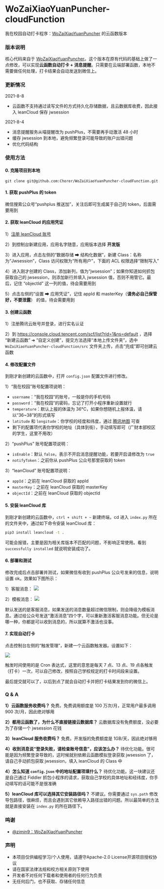 # WoZaiXiaoYuanPuncher-cloudFunction
我在校园自动打卡程序：[WoZaiXiaoYuanPuncher](https://github.com/zimin9/WoZaiXiaoYuanPuncher) 的云函数版本

### 版本说明

核心代码来自于 [WoZaiXiaoYuanPuncher](https://github.com/zimin9/WoZaiXiaoYuanPuncher)。这个版本在原有代码的基础上做了一点修改，可以实现**云函数自动打卡 + 消息提醒**。只需要在云端部署函数，本地不需要做任何处理，打卡结果会自动发送到微信上。

### 更新情况

2021-8-8

* 云函数不支持通过读写文件的方式持久化存储数据，且云数据库收费，因此接入 leanCloud 保存 jwsession

2021-8-4 

* 消息提醒服务从喵提醒改为 pushPlus，不需要再手动激活 48 小时
* 缓存 jwsession 到本地，避免频繁登录可能导致的账户出错问题
* 优化代码结构

### 使用方法

#### 0. 克隆项目到本地

```ba
git clone git@github.com:Chorer/WoZaiXiaoYuanPuncher-cloudFunction.git
```

#### 1. 获取 pushPlus 的 token

微信搜索公众号“pushplus 推送加”，关注后即可生成属于自己的 token，后面需要用到

#### 2. 获取 leanCloud 的应用凭证

1）[注册 leanCloud 账号](https://console.leancloud.cn/apps) 

2）到控制台新建应用，应用名字随意，应用版本选择 **开发版**

3）进入应用，点击左侧的“数据存储 ➡ 结构化数据”，新建 Class：名称为“Jwsession”，Class 访问权限为“所有用户”，下面的 ACL 权限选择“限制写入”

4）进入刚才创建的 Class，添加新列，值为“jwsession”；如果你知道如何抓包获取自己的 jwsession，则添加新行并填入 jwsession 值，否则不用管它。最后，记住 “objectId” 这一列的值，待会需要用到

5）点击左侧的“设置 ➡ 应用凭证”，记住 appId 和 masterKey（**请务必自己保管好，不要泄露**） 的值，待会需要用到


#### 3. 创建云函数

1）注册腾讯云账号并登录，进行实名认证

2）到 https://console.cloud.tencent.com/scf/list?rid=1&ns=default ，选择 “新建云函数” ➔ “自定义创建”，提交方法选择“本地上传文件夹”，选中 `WoZaiXiaoYuanPuncher-cloudFunction/src` 文件夹上传，点击“完成”即可创建云函数

#### 4. 修改配置文件

到刚才新创建的云函数中，打开 `config.json` 配置文件进行修改。

1）“我在校园”账号配置项说明：

* `username`：“我在校园”的账号，一般是你的手机号码
* `password`：“我在校园”的密码，忘记了打开小程序重新设置就行
* `temperature`：默认上报的体温为 36°C，如果你想随机上报体温，请以“36~38”的形式填写
* `latitude` 和 `longitude`：你学校的经度和纬度，通过 [腾讯地图](https://lbs.qq.com/service/webService/webServiceGuide/webServiceGeocoder) 可查
* 剩下的配置项代表你学校的地址（具体到街），手动填写即可（广财本部校区的学生，这里不用改）

2）“pushPlus” 账号配置项说明：

* `isEnable`：默认 `false`，表示不开启消息提醒功能，若要开启请修改为 `true`
* `notifyToken`：之前你从 pushPlus 公众号那里获取的 token

3）“leanCloud” 账号配置项说明：

* `appId`：之前在 leanCloud 获取的 appId
* `masterKey`：之前在 leanCloud 获取的 masterKey
* `objectId`：之前在 leanCloud 获取的 objectId

#### 5. 安装 leanCloud 库

到刚才新创建的云函数中，`ctrl + shift + ~` 新建终端，cd 进入 `index.py` 所在的文件夹中，通过如下命令安装 leanCloud 库：

```cmd
pip3 install leancloud -t .
```

可能会报错，主要是因为相关库版本不匹配的问题，不影响正常使用。看到 `successfully installed` 就说明安装成功了。

#### 6. 部署和测试

修改完成后点击部署并测试，如果微信有收到 pushPlus 公众号发来的信息，说明设置 ok。效果如下图所示：

1）客服消息：
![](https://myblog-1258623898.cos.ap-chengdu.myqcloud.com/pr/2.jpg)

2）模板消息：
![](https://myblog-1258623898.cos.ap-chengdu.myqcloud.com/pr/1.jpg)

默认发送的是客服消息，如果发送的消息数量超过微信限制，则会降级为模板消息。通过给公众号发送“激活消息”四个字，可以重新激活客服消息功能。但无论是哪一种，你都是可以收到消息的，所以就算不激活也没事。

#### 7. 实现自动打卡

点击控制台左侧的“触发管理”，新建一个云函数触发器。设置如下：

![](https://myblog-1258623898.cos.ap-chengdu.myqcloud.com/pr/image-20210802123156661.png)

触发时间使用的是 Cron 表达式，这里的意思是每天 7 点、13 点、19 点各触发（打卡）一次，可以自己修改，按照自己学校规定的打卡时间段来设置。

最后提交就可以了，以后到点了就会自动打卡并把打卡结果发到你的微信上。

### Q & A

**1）云函数服务收费吗？**
免费。免费调用额度是 100 万次/月，正常用户最多调用 900 次/月，因此绝对够用

**2）都用云函数了，为什么不直接链接云数据库？**
云数据库没有免费额度，没必要为了存储一个 jwsession 花钱

**3）leanCloud 服务收费吗？**
免费。开发版的免费额度是 1GB/天，因此绝对够用

**4）收到消息说“登录失败，请检查账号信息”，应该怎么办？**
待优化功能。很可能是因为频繁登录导致的，这时候就别依赖云函数模拟登录获取 jwsession 了，请自己手动抓包获取 jwsession，填入 leanCloud 的 Class 中 

**4）怎么知道 `config.json` 中的地址配置项填什么？**
待优化功能。这一块建议还是自己通过 Fiddler 抓包小程序的请求，获取自己学校的具体地址和经纬度，你手动填写的话可能不是很准确

**5）leanCloud 库可以选择其它安装路径吗？**
不建议。你需要通过 `sys.path` 修改导包路径，很麻烦，而且会遇到其它依赖导入路径出错的问题。所以最简单的方法就是直接安装在 `index.py` 的所在路径下。

### 鸣谢

* [@zimin9：WoZaiXiaoYuanPuncher](https://github.com/zimin9/WoZaiXiaoYuanPuncher)

### 声明

- 本项目仅供编程学习/个人使用，请遵守Apache-2.0 License开源项目授权协议
- 请在国家法律法规和校方相关原则下使用
- 开发者不对任何下载者和使用者的任何行为负责
- 无任何后门，也不获取、存储任何信息





